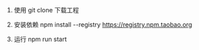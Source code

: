1. 使用 git clone 下载工程

2. 安装依赖
   npm install --registry https://registry.npm.taobao.org

3. 运行
   npm run start
